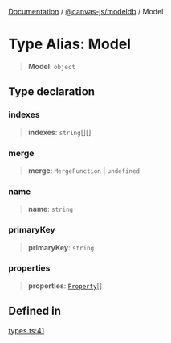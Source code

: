 [Documentation](../../../packages.md) / [@canvas-js/modeldb](../index.md) / Model

# Type Alias: Model

> **Model**: `object`

## Type declaration

### indexes

> **indexes**: `string`[][]

### merge

> **merge**: `MergeFunction` \| `undefined`

### name

> **name**: `string`

### primaryKey

> **primaryKey**: `string`

### properties

> **properties**: [`Property`](Property.md)[]

## Defined in

[types.ts:41](https://github.com/canvasxyz/canvas/blob/62d177fb446565afa753f83091e84331fbd47245/packages/modeldb/src/types.ts#L41)
